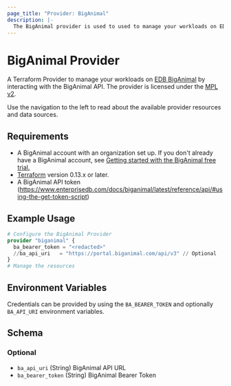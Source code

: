 ```yaml
---
page_title: "Provider: BigAnimal"
description: |-
  The BigAnimal provider is used to used to manage your workloads on EDB BigAnimal.
---
```


# BigAnimal Provider

A Terraform Provider to manage your workloads on [EDB BigAnimal](https://www.enterprisedb.com/products/biganimal-cloud-postgresql)
by interacting with the BigAnimal API. The provider is licensed under the [MPL v2](https://www.mozilla.org/en-US/MPL/2.0/).

Use the navigation to the left to read about the available provider resources and data sources.

## Requirements

* A BigAnimal account with an organization set up. If you don't already have a BigAnimal account,
see [Getting started with the BigAnimal free trial.](https://www.enterprisedb.com/docs/biganimal/latest/free_trial/)
* [Terraform](https://www.terraform.io/downloads.html) version 0.13.x or later.
* A BigAnimal API token (https://www.enterprisedb.com/docs/biganimal/latest/reference/api/#using-the-get-token-script)

## Example Usage
```terraform
# Configure the BigAnimal Provider
provider "biganimal" {
  ba_bearer_token = "<redacted>"
  //ba_api_uri   = "https://portal.biganimal.com/api/v3" // Optional
}
# Manage the resources
```

## Environment Variables

Credentials can be provided by using the `BA_BEARER_TOKEN` and optionally `BA_API_URI` environment variables.

<!-- schema generated by tfplugindocs -->
## Schema

### Optional

- `ba_api_uri` (String) BigAnimal API URL
- `ba_bearer_token` (String) BigAnimal Bearer Token
